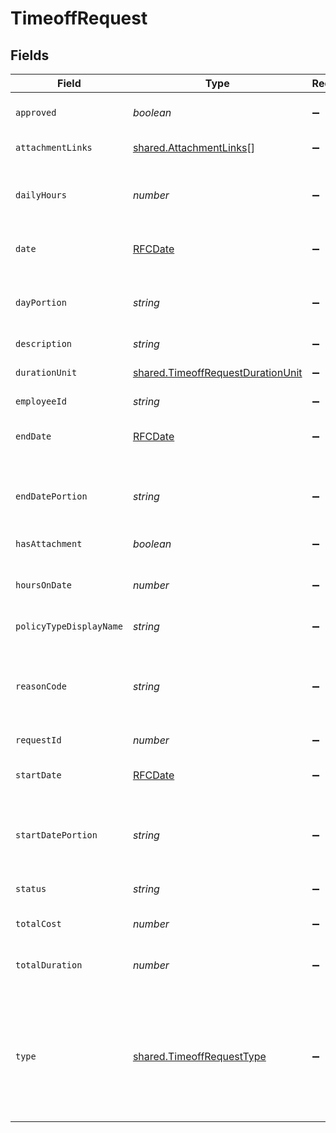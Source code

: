 # TimeoffRequest


## Fields

| Field                                                                                                                                                                                                                                          | Type                                                                                                                                                                                                                                           | Required                                                                                                                                                                                                                                       | Description                                                                                                                                                                                                                                    |
| ---------------------------------------------------------------------------------------------------------------------------------------------------------------------------------------------------------------------------------------------- | ---------------------------------------------------------------------------------------------------------------------------------------------------------------------------------------------------------------------------------------------- | ---------------------------------------------------------------------------------------------------------------------------------------------------------------------------------------------------------------------------------------------- | ---------------------------------------------------------------------------------------------------------------------------------------------------------------------------------------------------------------------------------------------- |
| `approved`                                                                                                                                                                                                                                     | *boolean*                                                                                                                                                                                                                                      | :heavy_minus_sign:                                                                                                                                                                                                                             | Whether the request is approved (and hence publicly visible).                                                                                                                                                                                  |
| `attachmentLinks`                                                                                                                                                                                                                              | [shared.AttachmentLinks](../../models/shared/attachmentlinks.md)[]                                                                                                                                                                             | :heavy_minus_sign:                                                                                                                                                                                                                             | Attachments with download links                                                                                                                                                                                                                |
| `dailyHours`                                                                                                                                                                                                                                   | *number*                                                                                                                                                                                                                                       | :heavy_minus_sign:                                                                                                                                                                                                                             | The time off duration in hours for every day in the request (relevant for requests using the hoursOnRange type).                                                                                                                               |
| `date`                                                                                                                                                                                                                                         | [RFCDate](../../types/rfcdate.md)                                                                                                                                                                                                              | :heavy_minus_sign:                                                                                                                                                                                                                             | Date of the time off (relevant for requests using the Hours type).                                                                                                                                                                             |
| `dayPortion`                                                                                                                                                                                                                                   | *string*                                                                                                                                                                                                                                       | :heavy_minus_sign:                                                                                                                                                                                                                             | What portion of the request's days is included - morning or afternoon (relevant for requests using the portionOnRange type).                                                                                                                   |
| `description`                                                                                                                                                                                                                                  | *string*                                                                                                                                                                                                                                       | :heavy_minus_sign:                                                                                                                                                                                                                             | The request description.                                                                                                                                                                                                                       |
| `durationUnit`                                                                                                                                                                                                                                 | [shared.TimeoffRequestDurationUnit](../../models/shared/timeoffrequestdurationunit.md)                                                                                                                                                         | :heavy_minus_sign:                                                                                                                                                                                                                             | The unit used for the totalDuration and totalCost - either 'days' or 'hours'                                                                                                                                                                   |
| `employeeId`                                                                                                                                                                                                                                   | *string*                                                                                                                                                                                                                                       | :heavy_minus_sign:                                                                                                                                                                                                                             | Employee ID.                                                                                                                                                                                                                                   |
| `endDate`                                                                                                                                                                                                                                      | [RFCDate](../../types/rfcdate.md)                                                                                                                                                                                                              | :heavy_minus_sign:                                                                                                                                                                                                                             | Date of the last day of the time off (not relevant for requests using<br/>                                               the hours type).                                                                                                      |
| `endDatePortion`                                                                                                                                                                                                                               | *string*                                                                                                                                                                                                                                       | :heavy_minus_sign:                                                                                                                                                                                                                             | What portion of the last day is included - all_day, morning or afternoon (relevant for requests using the Days type).                                                                                                                          |
| `hasAttachment`                                                                                                                                                                                                                                | *boolean*                                                                                                                                                                                                                                      | :heavy_minus_sign:                                                                                                                                                                                                                             | Whether the request has attachments                                                                                                                                                                                                            |
| `hoursOnDate`                                                                                                                                                                                                                                  | *number*                                                                                                                                                                                                                                       | :heavy_minus_sign:                                                                                                                                                                                                                             | The time off duration in hours for the date (relevant for requests using the Hours type)                                                                                                                                                       |
| `policyTypeDisplayName`                                                                                                                                                                                                                        | *string*                                                                                                                                                                                                                                       | :heavy_minus_sign:                                                                                                                                                                                                                             | Display name of the policy type.                                                                                                                                                                                                               |
| `reasonCode`                                                                                                                                                                                                                                   | *string*                                                                                                                                                                                                                                       | :heavy_minus_sign:                                                                                                                                                                                                                             | The reason code taken from the policy type's reason codes list. The list is available in GET /timeoff/policy-types/{policyType}/reason-codes                                                                                                   |
| `requestId`                                                                                                                                                                                                                                    | *number*                                                                                                                                                                                                                                       | :heavy_minus_sign:                                                                                                                                                                                                                             | Time Off Request ID.                                                                                                                                                                                                                           |
| `startDate`                                                                                                                                                                                                                                    | [RFCDate](../../types/rfcdate.md)                                                                                                                                                                                                              | :heavy_minus_sign:                                                                                                                                                                                                                             | Date of the first day of the time off  (not relevant for requests using the hours type).                                                                                                                                                       |
| `startDatePortion`                                                                                                                                                                                                                             | *string*                                                                                                                                                                                                                                       | :heavy_minus_sign:                                                                                                                                                                                                                             | What portion of the first day is included - all_day, morning or afternoon (relevant for requests using the Days type).                                                                                                                         |
| `status`                                                                                                                                                                                                                                       | *string*                                                                                                                                                                                                                                       | :heavy_minus_sign:                                                                                                                                                                                                                             | Request status. This can be approved, pending, canceled, etc.                                                                                                                                                                                  |
| `totalCost`                                                                                                                                                                                                                                    | *number*                                                                                                                                                                                                                                       | :heavy_minus_sign:                                                                                                                                                                                                                             | The amount that will be deducted from the balance                                                                                                                                                                                              |
| `totalDuration`                                                                                                                                                                                                                                | *number*                                                                                                                                                                                                                                       | :heavy_minus_sign:                                                                                                                                                                                                                             | The total amount of time the request covers, including regular days off such as weekends                                                                                                                                                       |
| `type`                                                                                                                                                                                                                                         | [shared.TimeoffRequestType](../../models/shared/timeoffrequesttype.md)                                                                                                                                                                         | :heavy_minus_sign:                                                                                                                                                                                                                             | The type of request duration.<br> <b>portionOnRange</b> is when the request is for every morning or every afternoon during the days requested.<br> <b>hoursOnRange</b> is when the request is for X hours every day during the days requested. |